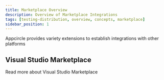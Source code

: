 ```yaml
---
title: Marketplace Overview
description: Overview of Marketplace Integrations
tags: [testing-distribution, overview, concepts, marketplace]
sidebar_position: 1
---
```


Appcircle provides variety extensions to establish integrations with other platforms

## Visual Studio Marketplace

<ContentRef url="/marketplace/visual-studio-marketplace">
Read more about Visual Studio Marketplace
</ContentRef>
